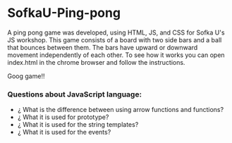 # SofkaU-Ping-pong 

A ping pong game was developed, using HTML, JS, and CSS for Sofka U's JS workshop. This game consists of a board with two side bars and a ball that bounces between them. The bars have upward or downward movement independently of each other.  To see how it works you can open index.html in the chrome browser and follow the instructions.

Goog game!!


### Questions about JavaScript language: 
- ¿ What is the difference between using arrow functions and functions? 
- ¿ What it is used for prototype? 
- ¿ What it is used for the string templates?
- ¿ What it is used for the events? 

